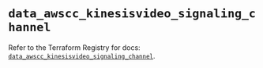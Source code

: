 # `data_awscc_kinesisvideo_signaling_channel`

Refer to the Terraform Registry for docs: [`data_awscc_kinesisvideo_signaling_channel`](https://registry.terraform.io/providers/hashicorp/awscc/0.70.0/docs/data-sources/kinesisvideo_signaling_channel).
